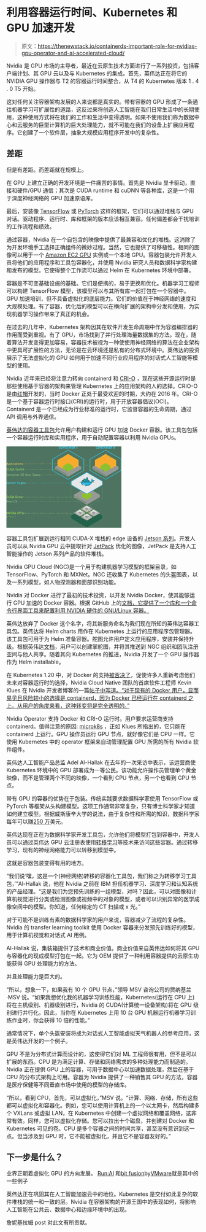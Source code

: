 # 利用容器运行时间、Kubernetes 和 GPU 加速开发

> 原文：<https://thenewstack.io/containerds-important-role-for-nvidias-gpu-operator-and-ai-accelerated-cloud/>

Nvidia 是 GPU 市场的主导者，最近在云原生技术方面进行了一系列投资，包括客户端计划、其 GPU 云以及与 Kubernetes 的集成。首先，英伟达正在将它的 NVIDIA GPU 操作器与 T2 的容器运行时间整合，从 T4 的 Kubernetes 版本 1 . 4 . 0 T5 开始。

这对任何关注容器架构发展的人来说都是真实的。带有容器的 GPU 形成了一条通往机器学习可扩展性的道路，这反过来将创造人工智能在我们日常生活中的长期使用，这种使用方式将在我们的工作和生活中变得透明。如果不使用我们称为数据中心和云服务的巨型计算机的巨大处理能力，就不可能在我们的设备上扩展应用程序。它创建了一个软件层，抽象大规模应用程序开发中的复杂性。

## 差距

但是有差距。而差距就在规模上。

在 GPU 上建立正确的开发环境是一件痛苦的事情。首先是 Nvidia 显卡驱动，直接和硬件/GPU 通信；其次是 CUDA runtime 和 cuDNN 等各种库，这是一个用于深度神经网络的 GPU 加速原语库。

最后，安装像 [TensorFlow](https://www.tensorflow.org/) 或 [PyTorch](https://pytorch.org/) 这样的框架，它们可以通过堆栈与 GPU 对话。驱动程序、运行时、库和框架的版本应该相互兼容。任何偏差都会干扰培训的工作流程和绩效。

通过容器，Nvidia 在一个自包含的映像中提供了最兼容和优化的堆栈。这消除了为开发环境手工选择正确组件的微妙过程。当然，它也提供了可移植性。相同的图像可以用于一个 [Amazon EC2 GPU](https://aws.amazon.com/?utm_content=inline-mention) 实例或一个本地 GPU。容器包装允许开发人员将他们的应用程序和工具包容器化，并使用 Nvidia 研究人员和数据科学家构建和发布的模型。它使得整个工作流可以通过 Helm 在 Kubernetes 环境中部署。

容器是不可变基础设施的基础。它们是便携的，易于更换和优化。机器学习工程师可以构建 TensorFlow 模型，该模型可以与其所有库一起打包在一个容器中。GPU 加速培训，但不具备虚拟化的底层能力。它们的价值在于神经网络的速度和大规模处理。有了容器，优化后的模型可以在横向扩展的架构中分发和使用，为实现机器学习操作带来了真正的机会。

在过去的几年中，Kubernetes 架构因其在软件开发生命周期中作为容器编排器的作用而受到重视。有了 GPU，市场找到了并行处理海量数据集的方法。现在，随着算法开发变得更加容易，容器技术被视为一种使使用神经网络的算法在企业架构中更具可扩展性的方法，无论是在云环境还是私有的分布式环境中。英伟达的投资展示了无法虚拟化的 GPU 如何用于加速不同行业应用程序的对话式人工智能等模型的使用。

Nvidia 近年来已经将注意力转向 containerd 和 [CRI-O](https://cri-o.io/) ，现在这些开源运行时是那些使用基于容器的架构来管理 Kubernetes 上的应用架构的人的选择。CRIO-O 是由[红帽](https://www.openshift.com/try?utm_content=inline-mention)开发的，当时 Docker 正处于最受欢迎的时期，大约在 2016 年。CRI-O 是一个基于容器运行时接口(CRI)的运行时，用于开放容器倡议(OCI)。Containerd 是一个已经成为行业标准的运行时，它监督容器的生命周期，通过 API 调用与外界通信。

[英伟达的容器工具包](https://github.com/NVIDIA/nvidia-docker)允许用户构建和运行 GPU 加速 Docker 容器。该工具包包括一个容器运行时库和实用程序，用于自动配置容器以利用 Nvidia GPUs。

![](img/51c7e0fddb386f1c64f551da75798ff7.png)

容器工具包扩展到运行相同 CUDA-X 堆栈的 edge 设备的 [Jetson 系列](https://developer.nvidia.com/embedded/jetson-modules)。开发人员可以从 Nvidia GPU 云中提取针对 [JetPack](https://developer.nvidia.com/embedded/jetpack) 优化的图像，JetPack 是支持人工智能操作的 Jetson 系列产品的软件堆栈。

Nvidia GPU Cloud (NGC)是一个用于构建机器学习模型的框架目录，如 TensorFlow、PyTorch 和 MXNet。NGC 还收集了 Kubernetes 的头盔图表，以及一系列模型，如人物探测器和面部识别功能。

Nvidia 对 Docker 进行了最初的技术投资，以开发 Nvidia Docker，使其能够运行 GPU 加速的 Docker 容器。根据 GitHub 上的[文档，它提供了一个库和一个命令行界面工具来配置利用 NVIDIA 硬件的 GNU/Linux 容器。](https://github.com/NVIDIA/nvidia-docker)

英伟达放弃了 Docker 这个名字，将其新服务命名为我们现在所知的英伟达容器工具包。英伟达将 Helm charts 用作在 Kubernetes 上运行的应用程序包管理器。该工具包可用于为 Helm 准备容器。舵图允许用户定义应用程序，安装并保持升级。根据英伟达[文档](https://docs.nvidia.com/ngc/index.html)，用户可以创建掌舵图，并将其推送到 NGC 组织和团队注册空间与他人共享。随着其向 Kubernetes 的推进，Nvidia 开发了一个 GPU 操作器作为 Helm installable。

在 Kubernetes 1.20 中，对 Docker 的支持[被否决了](https://kubernetes.io/blog/2020/12/02/dockershim-faq/)，促使许多人重新考虑他们未来对容器运行时的选择，Nvidia Cloud Native 团队的首席软件工程师 Kevin Klues 在 Nvidia 开发者博客的一篇[帖子中写道。“对于现有的 Docker 用户，显而易见且风险较小的选择是 containerd，因为 Docker 已经运行在 containerd 之上。从用户的角度来看，这种转变将是完全透明的。”](https://developer.nvidia.com/blog/announcing-containerd-support-for-the-nvidia-gpu-operator/)

Nvidia Operator 支持 Docker 和 CRI-O 运行时。用户要求运营商支持 containerd。值得注意的原因: [microk8s](https://microk8s.io/) ，正如 Klues 所指出的，它只能在 containerd 上运行。GPU 操作员运行 GPU 节点，就好像它们是 CPU 一样。它使用 Kubernetes 中的 operator 框架来自动管理配置 GPU 所需的所有 Nvidia 软件组件。

英伟达人工智能产品总监 Adel Al-Hallak 在去年的一次采访中表示，该运营商使 Kubernetes 环境中的 GPU 部署成为一等公民。该功能允许操作员管理单个黄金映像，而不是管理两个不同的映像，一个看到 CPU 节点，另一个也看到 GPU 节点。

带有 GPU 的容器的优势在于包装。传统实践要求数据科学家使用 TensorFlow 或 PyTorch 等框架从头构建模型。这项工作通常非常复杂，只有博士科学家才知道如何建立模型。根据威斯康辛大学的说法，由于复杂性和所需的知识，数据科学家每年可以赚[250 万](https://datasciencedegree.wisconsin.edu/data-science/data-scientist-salary/)美元。

英伟达现在正在为数据科学家开发工具包，允许他们将模型打包到容器中，开发人员可以通过英伟达 GPU 云注册表使用[转移学习](https://ruder.io/transfer-learning/index.html#whatistransferlearning)等技术来访问这些容器。通过转移学习，现有的神经网络能力可以转移到模型中。

这就是容器包装变得有用的地方。

“我们说‘嘿，这是一个(神经网络)转移的容器化工具包，我们称之为转移学习工具包，’”Al-Hallak 说，他在 Nvidia 之前在 IBM 担任机器学习、深度学习和认知系统的产品经理。“这是我们为您预先训练的一组模型，对吗？因此，可以对图像和计算机视觉进行分类或检测图像或视频中的对象的模型，或者可以识别异常的医学成像空间中的模型。你知道，任何给定的 CT 扫描或 x 光。”

对于可能不是训练有素的数据科学家的用户来说，容器减少了流程的复杂性。Nvidia 的 transfer learning toolkit 使用 Docker 容器来分发预先训练好的模型，用于计算机视觉和对话式 AI 用例。

Al-Hallak 说，集装箱提供了技术和商业价值。商业价值来自英伟达如何将其 GPU 与容器化的现成模型打包在一起。它为 OEM 提供了一种利用容器提供的云原生功能获得 GPU 处理能力的方法。

并且处理能力是巨大的。

“所以，想象一下，如果我有 10 个 GPU 节点，”领导 MSV 咨询公司的贾纳基兰·MSV 说。“如果我想优化我的机器学习训练性能，Kubernetes(运行在 CPU 上)将在主机级别、机器级别进行，Nvidia 的 CUDA(计算统一设备架构)将在 GPU 级别进行并行化。因此，当你在 Kubernetes 上用 10 台 GPU 机器运行机器学习训练作业时，你会获得 10 倍的性能。”

通常情况下，单个头盔安装将成为对话式人工智能虚拟天气机器人的参考应用，这是英伟达开发的一个例子。

GPU 不是为分布式计算而设计的，这使得它们对 ML 工程师很有用，但不是可以扩展的东西。CPU 是为满足计算、存储和网络需求的多种处理能力而制造的。Nvidia 正在提供 GPU 上的容器，可用于数据中心以加速数据处理，然后在基于 CPU 的分布式架构上可用。容器为 Nvidia 提供了一种销售其 GPU 的方法，容器是医疗保健等不同垂直市场中使用的模型的存储库。

“所以，看到 CPU，首先，可以虚拟化，”MSV 说。“计算、网络、存储，所有这些都可以虚拟化和容器化。例如，您可以使用计算机上的一个以太网卡，然后构建多个 VXLans 或虚拟 LAN，在 Kubernetes 中创建一个虚拟网络和覆盖网络，这非常有效。同样，您可以虚拟化存储。您可以拉出十个磁盘，并创建对 Docker 和 Kubernetes 可见的卷。CPU 是多个容器之间的时间共享，甚至没有意识到这一点。但当涉及到 GPU 时，它不能被虚拟化，并且它不是容器友好的。”

## 下一步是什么？

业界正朝着虚拟化 GPU 的方向发展。 [Run:AI](https://www.run.ai/) 和[bit fusion](https://www.vmware.com/company/news/updates/vmware-announces-intent-to-acquire-bitfusion.html)by[VMware](https://tanzu.vmware.com?utm_content=inline-mention)就是其中的一些例子

英伟达正在巩固其在人工智能加速云中的地位。Kubernetes 是交付如此复杂的软件堆栈的统一和一致的层。Nvidia 在容器架构的开源王国中的表现如何，将影响人工智能在公共云、数据中心和边缘环境中的出现。

詹妮基拉姆 post 对此文有所贡献。

<svg xmlns:xlink="http://www.w3.org/1999/xlink" viewBox="0 0 68 31" version="1.1"><title>Group</title> <desc>Created with Sketch.</desc></svg>